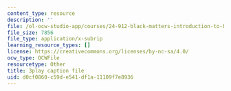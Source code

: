 ```yaml
---
content_type: resource
description: ''
file: /ol-ocw-studio-app/courses/24-912-black-matters-introduction-to-black-studies-spring-2017/d0cf0860c59de541df1a11109f7e8936_pP7mt_Ie04Y.srt
file_size: 7856
file_type: application/x-subrip
learning_resource_types: []
license: https://creativecommons.org/licenses/by-nc-sa/4.0/
ocw_type: OCWFile
resourcetype: Other
title: 3play caption file
uid: d0cf0860-c59d-e541-df1a-11109f7e8936
---
```

